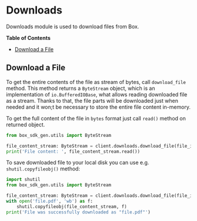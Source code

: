 # Downloads

Downloads module is used to download files from Box.

<!-- START doctoc generated TOC please keep comment here to allow auto update -->
<!-- DON'T EDIT THIS SECTION, INSTEAD RE-RUN doctoc TO UPDATE -->
**Table of Contents**

- [Download a File](#download-a-file)

<!-- END doctoc generated TOC please keep comment here to allow auto update -->

## Download a File

To get the entire contents of the file as stream of bytes, call `download_file` method.
This method returns a `ByteStream` object, which is an implementation of `io.BufferedIOBase`, what allows
reading downloaded file as a stream. Thanks to that, the file parts will be downloaded just when needed and
it won;t be necessary to store the entire file content in-memory.

To get the full content of the file in `bytes` format just call `read()` method on returned object.

```python
from box_sdk_gen.utils import ByteStream

file_content_stream: ByteStream = client.downloads.download_file(file_id='123456789')
print('File content: ', file_content_stream.read())
```

To save downloaded file to your local disk you can use e.g. `shutil.copyfileobj()` method:

<!-- sample get_files_id_content -->

```python
import shutil
from box_sdk_gen.utils import ByteStream

file_content_stream: ByteStream = client.downloads.download_file(file_id='123456789')
with open('file.pdf', 'wb') as f:
    shutil.copyfileobj(file_content_stream, f)
print('File was successfully downloaded as "file.pdf"')
```
